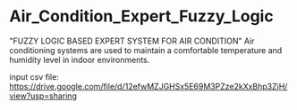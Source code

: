 # Air_Condition_Expert_Fuzzy_Logic
"FUZZY LOGIC BASED EXPERT SYSTEM FOR AIR CONDITION" Air conditioning systems are used to maintain a comfortable temperature and humidity level in indoor environments. 

input csv file: https://drive.google.com/file/d/12efwMZJGHSx5E69M3PZze2kXxBhp3ZjH/view?usp=sharing